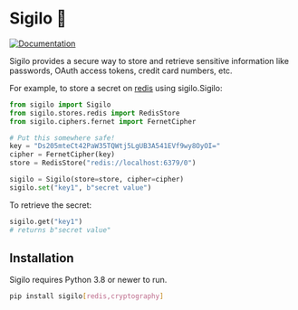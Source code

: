 # Sigilo 🤫

[![Documentation](https://readthedocs.org/projects/sigilo/badge/)](https://sigilo.readthedocs.io/en/latest/)

Sigilo provides a secure way to store and retrieve sensitive information like
passwords, OAuth access tokens, credit card numbers, etc.

For example, to store a secret on [redis](https://redis.io/) using
sigilo.Sigilo:

```python
from sigilo import Sigilo
from sigilo.stores.redis import RedisStore
from sigilo.ciphers.fernet import FernetCipher

# Put this somewhere safe!
key = "Ds205mteCt42PaW35TQWtj5LgUB3A541EVf9wy8OyOI="
cipher = FernetCipher(key)
store = RedisStore("redis://localhost:6379/0")

sigilo = Sigilo(store=store, cipher=cipher)
sigilo.set("key1", b"secret value")
```

To retrieve the secret:

```python
sigilo.get("key1")
# returns b"secret value"
```

## Installation

Sigilo requires Python 3.8 or newer to run.

```bash
pip install sigilo[redis,cryptography]
```

